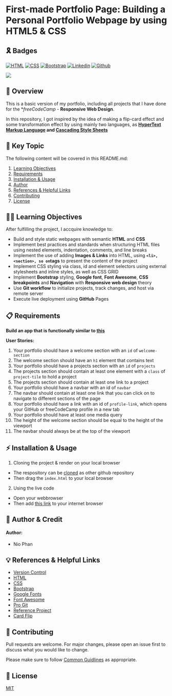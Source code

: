 # First-made Portfolio Page: Building a Personal Portfolio Webpage by using HTML5 & CSS

## 🎗️ Badges
[![HTML](https://img.shields.io/badge/HTML-%23FFac45.svg?&style=for-the-badge&logo=html5&logoColor=white&color=orange)](https://developer.mozilla.org/en-US/docs/Web/HTML)
[![CSS](https://img.shields.io/badge/CSS-%23FFac45.svg?&style=for-the-badge&logo=css3&logoColor=white&color=blue)](https://developer.mozilla.org/en-US/docs/Web/CSS)
[![Bootstrap](https://img.shields.io/badge/BOOTSTRAP-%23FFac45.svg?&style=for-the-badge&logo=bootstrap&logoColor=white&color=purple)]([https://github.com/](https://getbootstrap.com/docs/5.2/getting-started/introduction/)) 
[![Linkedin](https://img.shields.io/badge/linkedin-%230077B5.svg?&style=for-the-badge&logo=linkedin&logoColor=white)]([https://www.linkedin.com/](https://www.linkedin.com/in/nhan-phan-77358a141/))
[![Github](http://img.shields.io/badge/github-%231877F2.svg?&style=for-the-badge&logo=github&logoColor=white&color=black)]([https://github.com/](https://github.com/kippulainen04))

![](https://i.imgur.com/wvgWSzC.png)

## 🚀 Overview

This is a basic version of my portfolio, including all projects that I have done for the **freeCodeCamp* - **Responsive Web Design**.

In this repository, I got inspired by the idea of making a flip-card effect and some transformation effect by using mainly two languages, 
as **[HyperText Markup Language](https://en.wikipedia.org/wiki/HTML#:~:text=The%20HyperText%20Markup%20Language%20or,(HyperText%20Markup%20Language)) 
and [Cascading Style Sheets](https://en.wikipedia.org/wiki/CSS)**

## 🔑 Key Topic

The following content will be covered in this README.md:
 1. [Learning Objectives](#learning)
 2. [Requirements](#requirement)
 3. [Installation & Usage](#tools)
 4. [Author](#author)
 5. [References & Helpful Links](#links)
 6. [Contributing](#contribution)
 7. [License](#license)

<div id='learning'/> 

## 🧑‍💻 Learning Objectives

After fulfilling the project, I accquire knowledge to:
* Build and style static webpages with semantic **HTML** and **CSS**
* Implement best practices and standards when structuring HTML files using nested elements, indentation, comments, and line breaks
* Implement the use of adding **Images & Links** into HTML, using **`<li>, <section>, so on`tags** to present the content of the project
* Implement CSS styling via class, id and element selectors using external stylesheets and inline styles, as well as CSS GRID
* Implement **Bootstrap** styling, **Google font**, **Font Awesome**, **CSS breakpoints** and **Navigation** with **Responsive web design** theory
* Use **Git workflow** to initialize projects, track changes, and host via remote server
* Execute live deployment using **GitHub** Pages

<div id='requirement'/> 

## 📋 Requirements

**Build an app that is functionally similar to [this](https://personal-portfolio.freecodecamp.rocks/)**

**User Stories:** 
1. Your portfolio should have a welcome section with an `id` of `welcome-section`
2. The welcome section should have an `h1` element that contains text
3. Your portfolio should have a projects section with an `id` of `projects`
4. The projects section should contain at least one element with a `class` of `project-tile` to hold a project
5. The projects section should contain at least one link to a project
6. Your portfolio should have a navbar with an id of `navbar`
7. The navbar should contain at least one link that you can click on to navigate to different sections of the page
8. Your portfolio should have a link with an id of `profile-link`, which opens your GitHub or freeCodeCamp profile in a new tab
9. Your portfolio should have at least one media query
10. The height of the welcome section should be equal to the height of the viewport
11. The navbar should always be at the top of the viewport

<div id='tools'/>

## ⚡ Installation & Usage

1. Cloning the project & render on your local browser
* The respository can be [cloned](https://docs.github.com/en/repositories/creating-and-managing-repositories/cloning-a-repository) as other github repository 
* Then drag the `index.html` to your local browser

2. Using the live code
* Open your webbrowser
* Then add [this link](kippulainen04.github.io/portfolio-v1/) to your internet browser

<div id='author'/>

## 👥 Author & Credit 

#### Author:
* Nio Phan

<div id='links'/>

## 💡 References & Helpful Links
* [Version Control](https://en.wikipedia.org/wiki/Version_control)
* [HTML](https://developer.mozilla.org/en-US/docs/Web/HTML)
* [CSS](https://developer.mozilla.org/en-US/docs/Web/CSS)
* [Bootstrap](https://getbootstrap.com/)
* [Google Fonts](https://fonts.google.com/)
* [Font Awesome](https://fontawesome.com/)
* [Pro Git](https://git-scm.com/book/en/v2)
* [Reference Project](https://personal-portfolio.freecodecamp.rocks/)
* [Card Flip](https://www.w3schools.com/howto/howto_css_flip_card.asp)

<div id='contribution'/>

## 💭 Contributing

Pull requests are welcome. For major changes, please open an issue first to discuss what you would like to change.

Please make sure to follow [Common Guidlines](https://docs.github.com/en/communities/setting-up-your-project-for-healthy-contributions/setting-guidelines-for-repository-contributors) as appropriate.

<div id='license'/>

## 📝 License
[MIT](https://choosealicense.com/licenses/mit/)



















